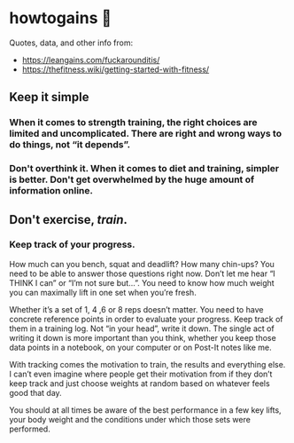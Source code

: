 # howtogains :muscle:
Quotes, data, and other info from:
* https://leangains.com/fuckarounditis/
* https://thefitness.wiki/getting-started-with-fitness/

## Keep it simple
### When it comes to strength training, the right choices are limited and uncomplicated. There are right and wrong ways to do things, not “it depends”. 
### Don't overthink it. When it comes to diet and training, simpler is better. Don't get overwhelmed by the huge amount of information online.

## Don't exercise, _train_.
### Keep track of your progress.
How much can you bench, squat and deadlift? How many chin-ups? You need to be able to answer those questions right now. Don’t let me hear “I THINK I can” or “I’m not sure but…”. You need to know how much weight you can maximally lift in one set when you’re fresh.

Whether it’s a set of 1, 4 ,6 or 8 reps doesn’t matter. You need to have concrete reference points in order to evaluate your progress. Keep track of them in a training log. Not “in your head”, write it down. The single act of writing it down is more important than you think, whether you keep those data points in a notebook, on your computer or on Post-It notes like me.

With tracking comes the motivation to train, the results and everything else. I can’t even imagine where people get their motivation from if they don’t keep track and just choose weights at random based on whatever feels good that day.

You should at all times be aware of the best performance in a few key lifts, your body weight and the conditions under which those sets were performed.
